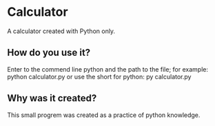 # Calculator
A calculator created with Python only.

## How do you use it?
Enter to the commend line python and the path to the file;
for example: python calculator.py
or use the short for python: py calculator.py

## Why was it created?
This small progrem was created as a practice of python knowledge.

